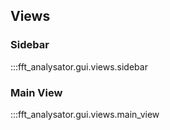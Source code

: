 ## Views

### Sidebar

:::fft_analysator.gui.views.sidebar

### Main View

:::fft_analysator.gui.views.main_view
